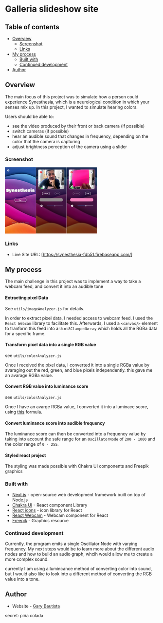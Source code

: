 # Galleria slideshow site

## Table of contents

- [Overview](#overview)
  - [Screenshot](#screenshot)
  - [Links](#links)
- [My process](#My-process)
  - [Built with](#built-with)
  - [Continued development](#continued-development)
- [Author](#author)

## Overview
  The main focus of this project was to simulate how a person could experience Synesthesia, which is a neurological condition in which your senses mix up. In this project, I wanted to simulate hearing colors.

 Users should be able to:
  - see the video produced by their front or back camera (if possible)
  - switch cameras (if possible)
  - hear an audible sound that changes in frequency, depending on the color that the camera is capturing
  - adjust brightness perception of the camera using a slider

### Screenshot
<div style="display:flex">
  <img src="/screenshots/home.png" alt="homepage view" width="20%" height="30%"/>
  <img src="/screenshots/simulator_start.png" alt="simulator start screen" width="20%" height="30%"/>
  <img src="/screenshots/simulator_analyze.png" alt="simulator analyzing" width="20%" height="30%"/>
</div>


### Links

- Live Site URL: [https://synesthesia-fdb51.firebaseapp.com/]

## My process
  The main challenge in this project was to implement a way to take a webcam feed, and convert it into an audible tone
  
#### Extracting pixel Data

See `utils/imageAnalyzer.js` for details.

In order to extract pixel data, I needed access to webcam feed. I used the `React Webcam` library to facilitate this. Afterwards, I used a `<canvas/>` element to tranform this feed into a `Uint8ClampedArray` which holds all the RGBa data for a specific frame.
  
#### Transform pixel data into a single RGB value

see `utils/colorAnalyzer.js`

Once I received the pixel data, I converted it into a single RGBa value by avaraging out the red, green, and blue pixels independently. this gave me an avarage RGBa value.
  
#### Convert RGB value into luminance score

see `utils/colorAnalyzer.js`

Once I have an avarge RGBa value, I converted it into a luminace score, using [this](https://www.w3.org/TR/AERT/#color-contrast) formula.
  
#### Convert luminance score into audible frequency 

The luminance score can then be converted into a frequency value by taking into account the safe range for an `OscillatorNode` of `200 - 1000` and the color range of `0 - 255`.

#### Styled react project
The styling was made possible with Chakra UI components and Freepik graphics
  

### Built with
  - [Next.js](https://nextjs.org/) - open-source web development framework built on top of Node.js
  - [Chakra UI](https://chakra-ui.com/) - React component Library
  - [React icons](https://react-icons.github.io/react-icons/) - icon library for React
  - [React Webcam](https://www.npmjs.com/package/react-webcam) - Webcam component for React
  - [Freepik](https://www.freepik.com/home) - Graphics resource

### Continued development
 Currently, the program emits a single Oscillator Node with varying frequency. My next steps would be to learn more about the different audio nodes and how to build an audio graph, whcih would allow me to create a more complex sound.
 
currently I am using a lumincance method of xonverting color into sound, but I would also like to look into a different method of converting the RGB value into a tone.

## Author
- Website - [Gary Bautista](https://garybautista.me/)



secret: piña colada
